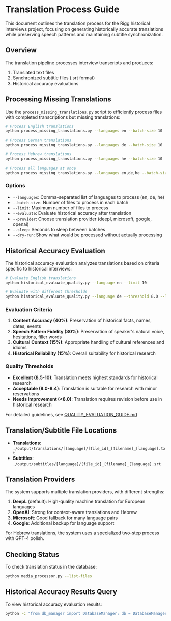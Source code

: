 # Translation Process Guide

This document outlines the translation process for the Rigg historical interviews project, focusing on generating historically accurate translations while preserving speech patterns and maintaining subtitle synchronization.

## Overview

The translation pipeline processes interview transcripts and produces:
1. Translated text files 
2. Synchronized subtitle files (.srt format)
3. Historical accuracy evaluations

## Processing Missing Translations

Use the `process_missing_translations.py` script to efficiently process files with completed transcriptions but missing translations:

```bash
# Process English translations
python process_missing_translations.py --languages en --batch-size 10

# Process German translations 
python process_missing_translations.py --languages de --batch-size 10

# Process Hebrew translations
python process_missing_translations.py --languages he --batch-size 10

# Process all languages at once
python process_missing_translations.py --languages en,de,he --batch-size 10
```

### Options

- `--languages`: Comma-separated list of languages to process (en, de, he)
- `--batch-size`: Number of files to process in each batch
- `--limit`: Maximum number of files to process 
- `--evaluate`: Evaluate historical accuracy after translation
- `--provider`: Choose translation provider (deepl, microsoft, google, openai)
- `--sleep`: Seconds to sleep between batches
- `--dry-run`: Show what would be processed without actually processing

## Historical Accuracy Evaluation

The historical accuracy evaluation analyzes translations based on criteria specific to historical interviews:

```bash
# Evaluate English translations
python historical_evaluate_quality.py --language en --limit 10

# Evaluate with different thresholds
python historical_evaluate_quality.py --language de --threshold 8.0 --limit 5
```

### Evaluation Criteria

1. **Content Accuracy (40%)**: Preservation of historical facts, names, dates, events
2. **Speech Pattern Fidelity (30%)**: Preservation of speaker's natural voice, hesitations, filler words 
3. **Cultural Context (15%)**: Appropriate handling of cultural references and idioms
4. **Historical Reliability (15%)**: Overall suitability for historical research

### Quality Thresholds

- **Excellent (8.5-10)**: Translation meets highest standards for historical research
- **Acceptable (8.0-8.4)**: Translation is suitable for research with minor reservations
- **Needs Improvement (<8.0)**: Translation requires revision before use in historical research

For detailed guidelines, see [QUALITY_EVALUATION_GUIDE.md](docs/QUALITY_EVALUATION_GUIDE.md)

## Translation/Subtitle File Locations

- **Translations**: `./output/translations/[language]/[file_id]_[filename]_[language].txt`
- **Subtitles**: `./output/subtitles/[language]/[file_id]_[filename]_[language].srt`

## Translation Providers

The system supports multiple translation providers, with different strengths:

1. **DeepL** (default): High-quality machine translation for European languages
2. **OpenAI**: Strong for context-aware translations and Hebrew
3. **Microsoft**: Good fallback for many language pairs
4. **Google**: Additional backup for language support

For Hebrew translations, the system uses a specialized two-step process with GPT-4 polish.

## Checking Status

To check translation status in the database:

```bash
python media_processor.py --list-files
```

## Historical Accuracy Results Query

To view historical accuracy evaluation results:

```bash
python -c "from db_manager import DatabaseManager; db = DatabaseManager('./media_tracking.db'); results = db.execute_query('SELECT file_id, language, score, custom_data FROM quality_evaluations WHERE model LIKE \"historical-%\" ORDER BY created_at DESC LIMIT 10'); print('\n'.join(str(r) for r in results))"
```